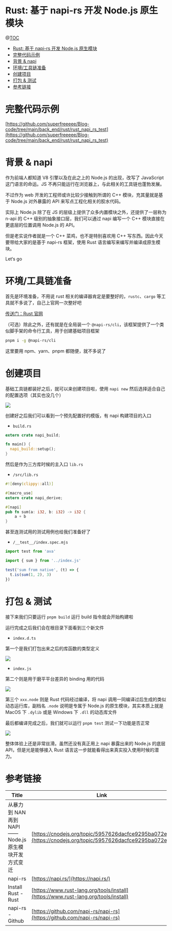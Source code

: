 # Rust: 基于 napi-rs 开发 Node.js 原生模块

@[TOC](文章目录)

<!-- TOC -->

- [Rust: 基于 napi-rs 开发 Node.js 原生模块](#rust-基于-napi-rs-开发-nodejs-原生模块)
- [完整代码示例](#完整代码示例)
- [背景 & napi](#背景--napi)
- [环境/工具链准备](#环境工具链准备)
- [创建项目](#创建项目)
- [打包 & 测试](#打包--测试)
- [参考链接](#参考链接)

<!-- /TOC -->

# 完整代码示例

[https://github.com/superfreeeee/Blog-code/tree/main/back_end/rust/rust_napi_rs_test](https://github.com/superfreeeee/Blog-code/tree/main/back_end/rust/rust_napi_rs_test)

# 背景 & napi

作为前端人都知道 V8 引擎以及在此之上的 Node.js 的出现，改写了 JavaScript 这门语言的命运。JS 不再只能运行在浏览器上，与此相关的工具链也蓬勃发展。

不过作为 web 开发的工程师或许比较少接触到所谓的 C++ 模块，充其量就是基于 Node.js 对外暴露的 API 来写点工程化相关的胶水代码。

实际上 Node.js 除了在 JS 的层级上提供了众多内置模块之外，还提供了一层称为 n-api 的 C++ 级别的抽象接口层，我们可以通过 napi 编写一个 C++ 模块直接在更底层的位置调用 Node.js 的 API。

但是老实说作者就是一个 C++ 菜鸡，也不是特别喜欢用 C++ 写东西。因此今天要带给大家的是基于 napi-rs 框架，使用 Rust 语言编写来编写并编译成原生模块。

Let‘s go

# 环境/工具链准备

首先是环境准备，不用说 rust 相关的编译器肯定是要整好的，`rustc`、`cargo` 等工具就不多说了，自己上官网一次整好吧

[传送门：Rust 官网](https://www.rust-lang.org/tools/install)

（可选）除此之外，还有就是在全局装一个 `@napi-rs/cli`，该框架提供了一个类似脚手架的命令行工具，用于创建基础项目框架

```bash
pnpm i -g @napi-rs/cli
```

这里要用 npm、yarn、pnpm 都随便，就不多说了

# 创建项目

基础工具链都装好之后，就可以来创建项目啦，使用 `napi new` 然后选择适合自己的配置选项（其实也没几个）

![](https://picures.oss-cn-beijing.aliyuncs.com/img/rust_napi_rs_demo_1_new.png)

创建好之后我们可以看到一个预先配置好的模版，有 napi 构建项目的入口

- `build.rs`

```rust
extern crate napi_build;

fn main() {
  napi_build::setup();
}
```

然后是作为三方库时候的主入口 `lib.rs`

- `/src/lib.rs`

```rust
#![deny(clippy::all)]

#[macro_use]
extern crate napi_derive;

#[napi]
pub fn sum(a: i32, b: i32) -> i32 {
    a + b
}
```

甚至连测试用的测试用例也给我们准备好了

- `/__test__/index.spec.mjs`

```js
import test from 'ava'

import { sum } from '../index.js'

test('sum from native', (t) => {
  t.is(sum(1, 2), 3)
})
```

# 打包 & 测试

接下来我们只要运行 `pnpm build` 运行 build 指令就会开始构建啦

运行完成之后我们会在根目录下面看到三个新文件

- `index.d.ts`

第一个是我们打包出来之后的库函数的类型定义

![](https://picures.oss-cn-beijing.aliyuncs.com/img/rust_napi_rs_demo_2_type.png)

- `index.js`

第二个则是用于磨平平台差异的 binding 用的代码

![](https://picures.oss-cn-beijing.aliyuncs.com/img/rust_napi_rs_demo_3_binding.png)

第三个 `xxx.node` 则是 Rust 代码经过编译，将 napi 调用一同编译过后生成的类似动态运行库，副档名 `.node` 说明是专属于 Node.js 的原生模块，其实本质上就是 MacOS 下 `.dylib` 或是 Windows 下 `.dll` 的动态库文件

最后都编译完成之后，我们就可以运行 `pnpm test` 测试一下功能是否正常

![](https://picures.oss-cn-beijing.aliyuncs.com/img/rust_napi_rs_demo_4_test.png)

整体体验上还是非常丝滑。虽然还没有真正用上 napi 暴露出来的 Node.js 的底层 API，但是光是能够接入 Rust 语言这一步就能看得出来真实投入使用时候的潜力。

# 参考链接

| Title                                                | Link                                                                                                     |
| ---------------------------------------------------- | -------------------------------------------------------------------------------------------------------- |
| 从暴力到 NAN 再到 NAPI——Node.js 原生模块开发方式变迁 | [https://cnodejs.org/topic/5957626dacfce9295ba072e0](https://cnodejs.org/topic/5957626dacfce9295ba072e0) |
| napi-rs                                              | [https://napi.rs/](https://napi.rs/)                                                                     |
| Install Rust - Rust                                  | [https://www.rust-lang.org/tools/install](https://www.rust-lang.org/tools/install)                       |
| napi-rs - Github                                     | [https://github.com/napi-rs/napi-rs](https://github.com/napi-rs/napi-rs)                                 |
